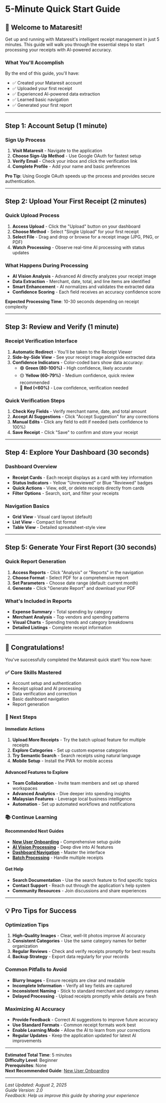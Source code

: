 # 5-Minute Quick Start Guide

## 🚀 Welcome to Mataresit!

Get up and running with Mataresit's intelligent receipt management in just 5 minutes. This guide will walk you through the essential steps to start processing your receipts with AI-powered accuracy.

### What You'll Accomplish

By the end of this guide, you'll have:
- ✅ Created your Mataresit account
- ✅ Uploaded your first receipt
- ✅ Experienced AI-powered data extraction
- ✅ Learned basic navigation
- ✅ Generated your first report

---

## Step 1: Account Setup (1 minute)

### Sign Up Process
1. **Visit Mataresit** - Navigate to the application
2. **Choose Sign-Up Method** - Use Google OAuth for fastest setup
3. **Verify Email** - Check your inbox and click the verification link
4. **Complete Profile** - Add your name and basic preferences

**Pro Tip**: Using Google OAuth speeds up the process and provides secure authentication.

---

## Step 2: Upload Your First Receipt (2 minutes)

### Quick Upload Process
1. **Access Upload** - Click the "Upload" button on your dashboard
2. **Choose Method** - Select "Single Upload" for your first receipt
3. **Select File** - Drag and drop or browse for a receipt image (JPG, PNG, or PDF)
4. **Watch Processing** - Observe real-time AI processing with status updates

### What Happens During Processing
- **AI Vision Analysis** - Advanced AI directly analyzes your receipt image
- **Data Extraction** - Merchant, date, total, and line items are identified
- **Smart Enhancement** - AI normalizes and validates the extracted data
- **Confidence Scoring** - Each field receives an accuracy confidence score

**Expected Processing Time**: 10-30 seconds depending on receipt complexity

---

## Step 3: Review and Verify (1 minute)

### Receipt Verification Interface
1. **Automatic Redirect** - You'll be taken to the Receipt Viewer
2. **Side-by-Side View** - See your receipt image alongside extracted data
3. **Confidence Indicators** - Color-coded bars show data accuracy:
   - 🟢 **Green (80-100%)** - High confidence, likely accurate
   - 🟡 **Yellow (60-79%)** - Medium confidence, quick review recommended
   - 🔴 **Red (<60%)** - Low confidence, verification needed

### Quick Verification Steps
1. **Check Key Fields** - Verify merchant name, date, and total amount
2. **Accept AI Suggestions** - Click "Accept Suggestion" for any corrections
3. **Manual Edits** - Click any field to edit if needed (sets confidence to 100%)
4. **Save Receipt** - Click "Save" to confirm and store your receipt

---

## Step 4: Explore Your Dashboard (30 seconds)

### Dashboard Overview
- **Receipt Cards** - Each receipt displays as a card with key information
- **Status Indicators** - Yellow "Unreviewed" or Blue "Reviewed" badges
- **Quick Actions** - View, edit, or delete receipts directly from cards
- **Filter Options** - Search, sort, and filter your receipts

### Navigation Basics
- **Grid View** - Visual card layout (default)
- **List View** - Compact list format
- **Table View** - Detailed spreadsheet-style view

---

## Step 5: Generate Your First Report (30 seconds)

### Quick Report Generation
1. **Access Reports** - Click "Analysis" or "Reports" in the navigation
2. **Choose Format** - Select PDF for a comprehensive report
3. **Set Parameters** - Choose date range (default: current month)
4. **Generate** - Click "Generate Report" and download your PDF

### What's Included in Reports
- **Expense Summary** - Total spending by category
- **Merchant Analysis** - Top vendors and spending patterns
- **Visual Charts** - Spending trends and category breakdowns
- **Detailed Listings** - Complete receipt information

---

## 🎉 Congratulations!

You've successfully completed the Mataresit quick start! You now have:

### ✅ Core Skills Mastered
- Account setup and authentication
- Receipt upload and AI processing
- Data verification and correction
- Basic dashboard navigation
- Report generation

### 🚀 Next Steps

#### Immediate Actions
1. **Upload More Receipts** - Try the batch upload feature for multiple receipts
2. **Explore Categories** - Set up custom expense categories
3. **Try Semantic Search** - Search receipts using natural language
4. **Mobile Setup** - Install the PWA for mobile access

#### Advanced Features to Explore
- **Team Collaboration** - Invite team members and set up shared workspaces
- **Advanced Analytics** - Dive deeper into spending insights
- **Malaysian Features** - Leverage local business intelligence
- **Automation** - Set up automated workflows and notifications

### 📚 Continue Learning

#### Recommended Next Guides
- **[New User Onboarding](new-user-guide.md)** - Comprehensive setup guide
- **[AI Vision Processing](../core-features/ai-vision-processing.md)** - Deep dive into AI features
- **[Dashboard Navigation](dashboard-navigation.md)** - Master the interface
- **[Batch Processing](../core-features/batch-processing.md)** - Handle multiple receipts

#### Get Help
- **Search Documentation** - Use the search feature to find specific topics
- **Contact Support** - Reach out through the application's help system
- **Community Resources** - Join discussions and share experiences

---

## 💡 Pro Tips for Success

### Optimization Tips
1. **High-Quality Images** - Clear, well-lit photos improve AI accuracy
2. **Consistent Categories** - Use the same category names for better organization
3. **Regular Reviews** - Check and verify receipts promptly for best results
4. **Backup Strategy** - Export data regularly for your records

### Common Pitfalls to Avoid
- **Blurry Images** - Ensure receipts are clear and readable
- **Incomplete Information** - Verify all key fields are captured
- **Inconsistent Naming** - Stick to standard merchant and category names
- **Delayed Processing** - Upload receipts promptly while details are fresh

### Maximizing AI Accuracy
- **Provide Feedback** - Correct AI suggestions to improve future accuracy
- **Use Standard Formats** - Common receipt formats work best
- **Enable Learning Mode** - Allow the AI to learn from your corrections
- **Regular Updates** - Keep the application updated for latest AI improvements

---

**Estimated Total Time**: 5 minutes  
**Difficulty Level**: Beginner  
**Prerequisites**: None  
**Next Recommended Guide**: [New User Onboarding](new-user-guide.md)

---

*Last Updated: August 2, 2025*  
*Guide Version: 2.0*  
*Feedback: Help us improve this guide by sharing your experience*
